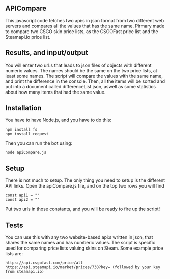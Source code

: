 ## APICompare

This javascript code fetches two api:s in json format from two different web servers and compares all the values that has the same name. Pirmary made to compare two CSGO skin price lists, as the CSGOFast price list and the Steamapi.io price list.

## Results, and input/output

You will enter two url:s that leads to json files of objects with different numeric values. The names should be the same on the two price lists, at least some names. The script will compare the values with the same name, and print the difference in the console. Then, all the items will be sorted and put into a document called differenceList.json, aswell as some statistics about how many items that had the same value.

## Installation

You have to have Node.js, and you have to do this:

    npm install fs
    npm install request
 Then you can run the bot using:
 

    node apiCompare.js

  
## Setup
There is not much to setup. The only thing you need to setup is the different API links. Open the apiCompare.js file, and on the top two rows you will find

    const api1 = ""
    const api2 = ""
Put two urls in those constants, and you will be ready to fire up the script!

## Tests

You can use this with any two website-based api:s written in json, that shares the same names and has numberic values. The script is specific used for comparing price lists valuing skins on Steam. Some example price lists are:

    https://api.csgofast.com/price/all
    https://api.steamapi.io/market/prices/730?key= (followed by your key from steamapi.io)
